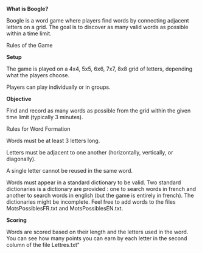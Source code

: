 **What is Boogle?**

Boogle is a word game where players find words by connecting adjacent letters on a grid. The goal is to discover as many valid words as possible within a time limit.

Rules of the Game

**Setup**

The game is played on a 4x4, 5x5, 6x6, 7x7, 8x8 grid of letters, depending what the players choose.

Players can play individually or in groups.

**Objective**

Find and record as many words as possible from the grid within the given time limit (typically 3 minutes).

Rules for Word Formation

Words must be at least 3 letters long.

Letters must be adjacent to one another (horizontally, vertically, or diagonally).

A single letter cannot be reused in the same word.

Words must appear in a standard dictionary to be valid. Two standard dictionaries is a dictionary are provided : one to search words in french and another to search words in english (but the game is entirely in french). The dictionaries might be incomplete. Feel free to add words to the files MotsPossiblesFR.txt and MotsPossiblesEN.txt.

**Scoring**

Words are scored based on their length and the letters used in the word. You can see how many points you can earn by each letter in the second column of the file Lettres.txt"
